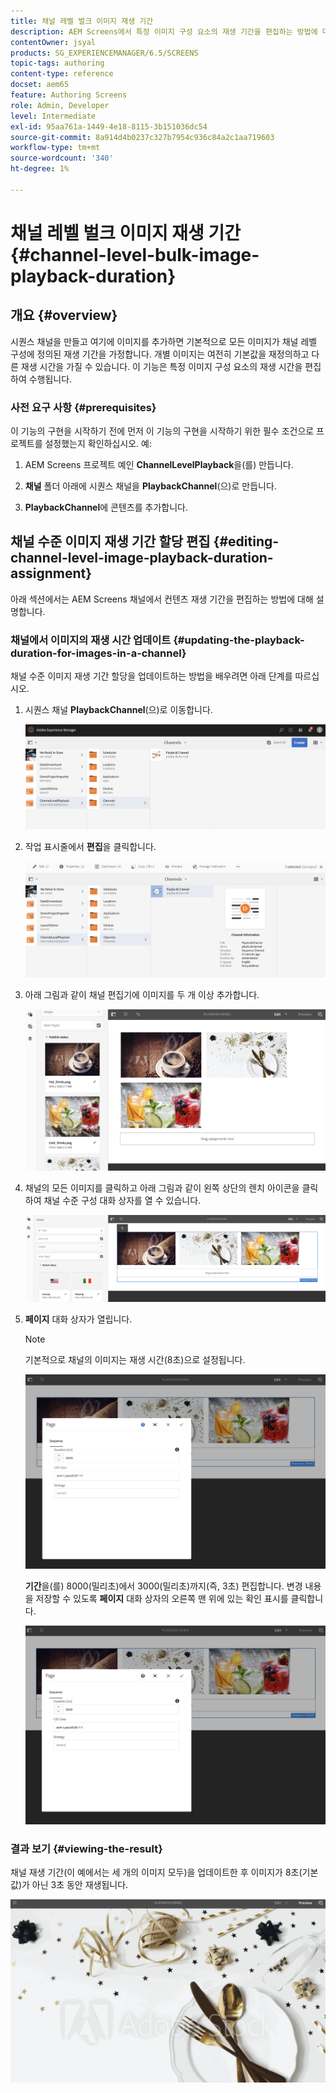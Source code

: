 ```yaml
---
title: 채널 레벨 벌크 이미지 재생 기간
description: AEM Screens에서 특정 이미지 구성 요소의 재생 기간을 편집하는 방법에 대해 알아봅니다.
contentOwner: jsyal
products: SG_EXPERIENCEMANAGER/6.5/SCREENS
topic-tags: authoring
content-type: reference
docset: aem65
feature: Authoring Screens
role: Admin, Developer
level: Intermediate
exl-id: 95aa761a-1449-4e18-8115-3b151036dc54
source-git-commit: 8a914d4b0237c327b7954c936c84a2c1aa719603
workflow-type: tm+mt
source-wordcount: '340'
ht-degree: 1%

---
```


# 채널 레벨 벌크 이미지 재생 기간 {#channel-level-bulk-image-playback-duration}

## 개요 {#overview}

시퀀스 채널을 만들고 여기에 이미지를 추가하면 기본적으로 모든 이미지가 채널 레벨 구성에 정의된 재생 기간을 가정합니다. 개별 이미지는 여전히 기본값을 재정의하고 다른 재생 시간을 가질 수 있습니다. 이 기능은 특정 이미지 구성 요소의 재생 시간을 편집하여 수행됩니다.

### 사전 요구 사항 {#prerequisites}

이 기능의 구현을 시작하기 전에 먼저 이 기능의 구현을 시작하기 위한 필수 조건으로 프로젝트를 설정했는지 확인하십시오. 예:

1. AEM Screens 프로젝트 예인 **ChannelLevelPlayback**&#x200B;을(를) 만듭니다.

1. **채널** 폴더 아래에 시퀀스 채널을 **PlaybackChannel**(으)로 만듭니다.

1. **PlaybackChannel**&#x200B;에 콘텐츠를 추가합니다.

## 채널 수준 이미지 재생 기간 할당 편집 {#editing-channel-level-image-playback-duration-assignment}

아래 섹션에서는 AEM Screens 채널에서 컨텐츠 재생 기간을 편집하는 방법에 대해 설명합니다.

### 채널에서 이미지의 재생 시간 업데이트 {#updating-the-playback-duration-for-images-in-a-channel}

채널 수준 이미지 재생 기간 할당을 업데이트하는 방법을 배우려면 아래 단계를 따르십시오.

1. 시퀀스 채널 **PlaybackChannel**(으)로 이동합니다.

   ![screen_shot_2019-06-24at62818pm](assets/screen_shot_2019-06-24at62818pm.png)

1. 작업 표시줄에서 **편집**&#x200B;을 클릭합니다.

   ![screen_shot_2019-06-24at70141pm](assets/screen_shot_2019-06-24at70141pm.png)

1. 아래 그림과 같이 채널 편집기에 이미지를 두 개 이상 추가합니다.

   ![screen_shot_2019-06-24at90534pm](assets/screen_shot_2019-06-24at90534pm.png)

1. 채널의 모든 이미지를 클릭하고 아래 그림과 같이 왼쪽 상단의 렌치 아이콘을 클릭하여 채널 수준 구성 대화 상자를 열 수 있습니다.

   ![screen_shot_2019-06-25at95945am](assets/screen_shot_2019-06-25at95945am.png)

1. **페이지** 대화 상자가 열립니다.

   >[!NOTE]
   >기본적으로 채널의 이미지는 재생 시간(8초)으로 설정됩니다.

   ![screen_shot_2019-06-25at100343am](assets/screen_shot_2019-06-25at100343am.png)

   **기간**&#x200B;을(를) 8000(밀리초)에서 3000(밀리초)까지(즉, 3초) 편집합니다. 변경 내용을 저장할 수 있도록 **페이지** 대화 상자의 오른쪽 맨 위에 있는 확인 표시를 클릭합니다.

   ![screen_shot_2019-06-25at101527am](assets/screen_shot_2019-06-25at101527am.png)

### 결과 보기 {#viewing-the-result}

채널 재생 기간(이 예에서는 세 개의 이미지 모두)을 업데이트한 후 이미지가 8초(기본값)가 아닌 3초 동안 재생됩니다.

![channel_preview](assets/channel_preview.gif)
